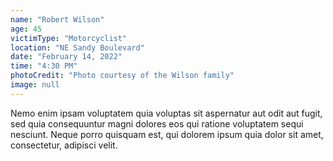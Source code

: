 ```yaml
---
name: "Robert Wilson"
age: 45
victimType: "Motorcyclist"
location: "NE Sandy Boulevard"
date: "February 14, 2022"
time: "4:30 PM"
photoCredit: "Photo courtesy of the Wilson family"
image: null
---
```


Nemo enim ipsam voluptatem quia voluptas sit aspernatur aut odit aut fugit, sed quia consequuntur magni dolores eos qui ratione voluptatem sequi nesciunt. Neque porro quisquam est, qui dolorem ipsum quia dolor sit amet, consectetur, adipisci velit. 